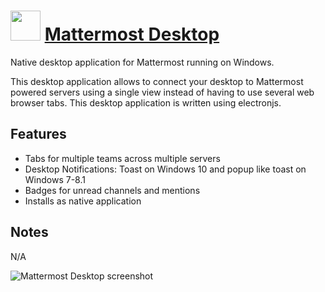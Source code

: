 # <img src="https://cdn.jsdelivr.net/gh/chocolatey-community/chocolatey-coreteampackages@25863e73cbe9e5352936b5f63634afb7739c877e/icons/mattermost-desktop.png" width="48" height="48"/> [Mattermost Desktop](https://chocolatey.org/packages/mattermost-desktop)

Native desktop application for Mattermost running on Windows.

This desktop application allows to connect your desktop to Mattermost powered servers using a single view instead of having to use several web browser tabs. This desktop application is written using electronjs.

## Features

* Tabs for multiple teams across multiple servers
* Desktop Notifications: Toast on Windows 10 and popup like toast on Windows 7-8.1
* Badges for unread channels and mentions
* Installs as native application

## Notes

N/A

![Mattermost Desktop screenshot](https://cdn.rawgit.com/chocolatey/chocolatey-coreteampackages/1c0055506800f00f018b559000b443d94cd22c81/automatic/mattermost-desktop/screenshot.png)
